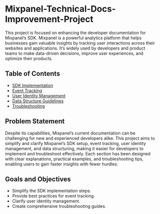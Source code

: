 # Mixpanel-Technical-Docs-Improvement-Project
This project is focused on enhancing the developer documentation for Mixpanel’s SDK. Mixpanel is a powerful analytics platform that helps businesses gain valuable insights by tracking user interactions across their websites and applications. It’s widely used by developers and product teams to make data-driven decisions, improve user experiences, and optimize their products.

## Table of Contents
- [SDK Implementation](SDK-Implementation/index.md)
- [Event Tracking](Event-Tracking/index.md)
- [User Identity Management](User-Identity-Management/index.md)
- [Data Structure Guidelines](Data-Structure-Guidelines/index.md)
- [Troubleshooting](Troubleshooting/index.md)

## Problem Statement
Despite its capabilities, Mixpanel’s current documentation can be challenging for new and experienced developers alike. This project aims to simplify and clarify Mixpanel’s SDK setup, event tracking, user identity management, and data structuring, making it easier for developers to implement and troubleshoot effectively. Each section has been designed with clear explanations, practical examples, and troubleshooting tips, enabling users to gain faster insights with fewer hurdles.

## Goals and Objectives
- Simplify the SDK implementation steps.
- Provide best practices for event tracking.
- Clarify user identity management.
- Create comprehensive troubleshooting guides.


